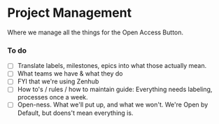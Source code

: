 # Project Management
Where we manage all the things for the Open Access Button. 

### To do 

- [ ] Translate labels, milestones, epics into what those actually mean.
- [ ] What teams we have & what they do
- [ ] FYI that we're using Zenhub
- [ ] How to's / rules / how to maintain guide: Everything needs labeling, processes once a week. 
- [ ] Open-ness. What we'll put up, and what we won't. We're Open by Default, but doens't mean everything is. 

